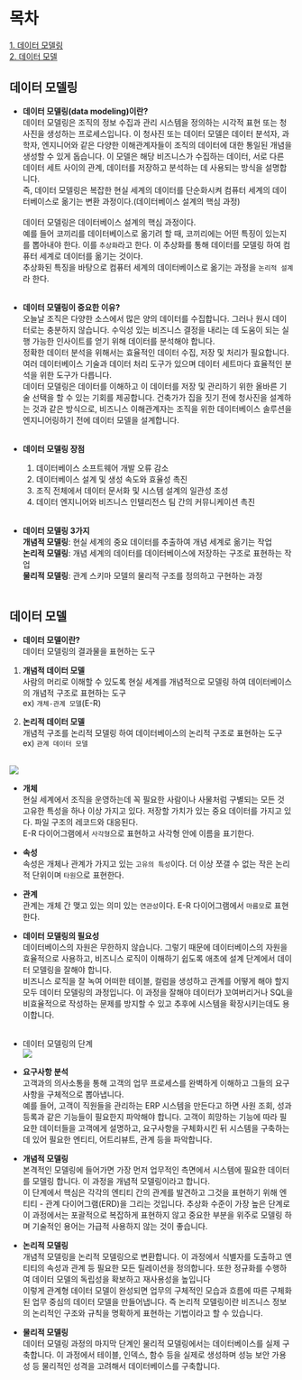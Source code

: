 # 목차 
[1. 데이터 모델링](#데이터-모델링) <br>
[2. 데이터 모델](#데이터-모델) <br>

## 데이터 모델링
- **데이터 모델링(data modeling)이란?** <br>
데이터 모델링은 조직의 정보 수집과 관리 시스템을 정의하는 시각적 표현 또는 청사진을 생성하는 프로세스입니다. 이 청사진 또는 데이터 모델은 데이터 분석자, 과학자, 엔지니어와 같은 다양한 이해관계자들이 조직의 데이터에 대한 통일된 개념을 생성할 수 있게 돕습니다. 이 모델은 해당 비즈니스가 수집하는 데이터, 서로 다른 데이터 세트 사이의 관계, 데이터를 저장하고 분석하는 데 사용되는 방식을 설명합니다. <br>
즉, 데이터 모델링은 복잡한 현실 세계의 데이터를 단순화시켜 컴퓨터 세계의 데이터베이스로 옮기는 변환 과정이다.(데이터베이스 설계의 핵심 과정) <br><br>
데이터 모델링은 데이터베이스 설계의 핵심 과정이다. <br>
예를 들어 코끼리를 데이터베이스로 옮기려 할 때, 코끼리에는 어떤 특징이 있는지를 뽑아내야 한다. 이를 `추상화`라고 한다. 이 추상화를 통해 데이터를 모델링 하여 컴퓨터 세계로 데이터를 옮기는 것이다. <br>
추상화된 특징을 바탕으로 컴퓨터 세계의 데이터베이스로 옮기는 과정을 `논리적 설계`라 한다. <br><br>

- **데이터 모델링이 중요한 이유?** <br>
오늘날 조직은 다양한 소스에서 많은 양의 데이터를 수집합니다. 그러나 원시 데이터로는 충분하지 않습니다. 수익성 있는 비즈니스 결정을 내리는 데 도움이 되는 실행 가능한 인사이트를 얻기 위해 데이터를 분석해야 합니다. <br> 정확한 데이터 분석을 위해서는 효율적인 데이터 수집, 저장 및 처리가 필요합니다. 여러 데이터베이스 기술과 데이터 처리 도구가 있으며 데이터 세트마다 효율적인 분석을 위한 도구가 다릅니다. <br>
데이터 모델링은 데이터를 이해하고 이 데이터를 저장 및 관리하기 위한 올바른 기술 선택을 할 수 있는 기회를 제공합니다. 건축가가 집을 짓기 전에 청사진을 설계하는 것과 같은 방식으로, 비즈니스 이해관계자는 조직을 위한 데이터베이스 솔루션을 엔지니어링하기 전에 데이터 모델을 설계합니다. <br><br>

- **데이터 모델링 장점**
  1. 데이터베이스 소프트웨어 개발 오류 감소
  2. 데이터베이스 설계 및 생성 속도와 효율성 촉진
  3. 조직 전체에서 데이터 문서화 및 시스템 설계의 일관성 조성
  4. 데이터 엔지니어와 비즈니스 인텔리전스 팀 간의 커뮤니케이션 촉진 <br><br>

- **데이터 모델링 3가지** <br>
**개념적 모델링**: 현실 세계의 중요 데이터를 추출하여 개념 세계로 옮기는 작업 <br>
**논리적 모델링**: 개념 세계의 데이터를 데이터베이스에 저장하는 구조로 표현하는 작업 <br>
**물리적 모델링**: 관계 스키마 모델의 물리적 구조를 정의하고 구현하는 과정 <br><br>

## 데이터 모델
- **데이터 모델이란?** <br>
데이터 모델링의 결과물을 표현하는 도구 <br>

1. **개념적 데이터 모델** <br>
   사람의 머리로 이해할 수 있도록 현실 세계를 개념적으로 모델링 하여 데이터베이스의 개념적 구조로 표현하는 도구 <br>
   ex) `개체-관계 모델`(E-R) <br>

1. **논리적 데이터 모델** <br>
   개념적 구조를 논리적 모델링 하여 데이터베이스의 논리적 구조로 표현하는 도구 <br>
   ex) `관계 데이터 모델` <br><br>

<img src="https://github.com/z-wook/z-wook/assets/101041221/d0e36ad1-bd2a-4529-b644-bbccb9628de6"> <br>

- **개체** <br>
현실 세계에서 조직을 운영하는데 꼭 필요한 사람이나 사물처럼 구별되는 모든 것 <br>
고유한 특성을 하나 이상 가지고 있다. 저장할 가치가 있는 중요 데이터를 가지고 있다. 파일 구조의 레코드와 대응된다. <br>
E-R 다이어그램에서 `사각형`으로 표현하고 사각형 안에 이름을 표기한다. <br>

- **속성** <br>
속성은 개체나 관계가 가지고 있는 `고유의 특성`이다. 더 이상 쪼갤 수 없는 작은 논리적 단위이며 `타원`으로 표현한다. <br>

- **관계** <br>
관계는 개체 간 맺고 있는 의미 있는 `연관성`이다. E-R 다이어그램에서 `마름모`로 표현한다. <br>

- **데이터 모델링의 필요성** <br>
데이터베이스의 자원은 무한하지 않습니다. 그렇기 때문에 데이터베이스의 자원을 효율적으로 사용하고, 비즈니스 로직이 이해하기 쉽도록 애초에 설계 단계에서 데이터 모델링을 잘해야 합니다. <br>
비즈니스 로직을 잘 녹여 어떠한 테이블, 컬럼을 생성하고 관계를 어떻게 해야 할지 모두 데이터 모델링의 과정입니다. 이 과정을 잘해야 데이터가 꼬여버리거나 SQL을 비효율적으로 작성하는 문제를 방지할 수 있고 추후에 시스템을 확장시키는데도 용이합니다. <br><br>

- 데이터 모델링의 단계 <br>
<img src="https://github.com/z-wook/z-wook/assets/101041221/90007f91-5478-4227-b141-267a69b87669"> <br>

- **요구사항 분석** <br>
고객과의 의사소통을 통해 고객의 업무 프로세스를 완벽하게 이해하고 그들의 요구사항을 구체적으로 뽑아냅니다. <br>
예를 들어, 고객이 직원들을 관리하는 ERP 시스템을 만든다고 하면 사원 조회, 성과 등록과 같은 기능들이 필요한지 파악해야 합니다. 고객이 희망하는 기능에 따라 필요한 데이터들을 고객에게 설명하고, 요구사항을 구체화시킨 뒤 시스템을 구축하는 데 있어 필요한 엔티티, 어트리뷰트, 관계 등을 파악합니다. <br>

- **개념적 모델링** <br>
본격적인 모델링에 들어가면 가장 먼저 업무적인 측면에서 시스템에 필요한 데이터를 모델링 합니다. 이 과정을 개념적 모델링이라고 합니다. <br>
이 단계에서 핵심은 각각의 엔티티 간의 관계를 발견하고 그것을 표현하기 위해 엔티티 - 관계 다이어그램(ERD)을 그리는 것입니다. 추상화 수준이 가장 높은 단계로 이 과정에서는 포괄적으로 복잡하게 표현하지 않고 중요한 부분을 위주로 모델링 하며 기술적인 용어는 가급적 사용하지 않는 것이 좋습니다. <br>

- **논리적 모델링** <br>
개념적 모델링을 논리적 모델링으로 변환합니다. 이 과정에서 식별자를 도출하고 엔티티의 속성과 관계 등 필요한 모든 릴레이션을 정의합니다. 또한 정규화를 수행하여 데이터 모델의 독립성을 확보하고 재사용성을 높입니다 <br>
이렇게 관계형 데이터 모델이 완성되면 업무의 구체적인 모습과 흐름에 따른 구체화된 업무 중심의 데이터 모델을 만들어냅니다. 즉 논리적 모델링이란 비즈니스 정보의 논리적인 구조와 규칙을 명확하게 표현하는 기법이라고 할 수 있습니다. <br>

- **물리적 모델링** <br>
데이터 모델링 과정의 마지막 단계인 물리적 모델링에서는 데이터베이스를 실제 구축합니다. 이 과정에서 테이블, 인덱스, 함수 등을 실제로 생성하며 성능 보안 가용성 등 물리적인 성격을 고려해서 데이터베이스를 구축합니다. <br> 
